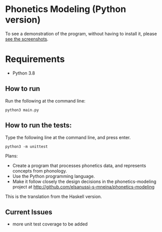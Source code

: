 # Phonetics Modeling (Python version)

To see a demonstration of the program, without having to install it, please [see the screenshots](https://github.com/elsanussi-s-mneina/phonetics-modeling-python/wiki/screenshots).

# Requirements
- Python 3.8

## How to run
Run the following at the command line:

`python3 main.py`


## How to run the tests:
Type the following line at the command line, and press enter.

`python3 -m unittest`


Plans:
- Create a program that processes phonetics data,  and represents concepts from phonology.
- Use the Python programming language.
- Make it follow closely the design decisions in the phonetics-modeling project at http://github.com/elsanussi-s-mneina/phonetics-modeling

This is the translation from the Haskell version.


## Current Issues
- more unit test coverage to be added
